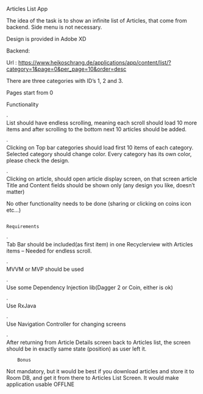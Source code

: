 
Articles List App

 



The idea of the task is to show an infinite
list of Articles, that come from backend. Side menu is not necessary. 

Design is provided in Adobe XD



Backend:



Url : 
https://www.heikoschrang.de/applications/app/content/list/?category=1&page=0&per_page=10&order=desc



There are three categories with ID’s 1, 2 and
3.



Pages start from 0



Functionality



·       
List should have endless
scrolling, meaning each scroll should load 10 more items and after scrolling to
the bottom next 10 articles should be added.



·       
Clicking on Top bar categories
should load first 10 items of each category. Selected category should change
color. Every category has its own color, please check the design.



·       
Clicking on article, should
open article display screen, on that screen article Title and Content fields
should be shown only (any design you like, doesn’t matter)



No other
functionality needs to be done (sharing or clicking on coins icon etc…)



 



                                                                          Requirements



·       
Tab Bar should be included(as
first item) in one Recyclerview with Articles items – Needed for endless
scroll.



·       
MVVM or MVP should be used



·       
Use some Dependency Injection
lib(Dagger 2 or Coin, either is ok)



·       
Use RxJava



·       
Use Navigation Controller  for changing screens



·       
After returning from Article
Details screen back to Articles list, the screen should be in exactly same
state (position) as user left it.



        Bonus



Not mandatory,
but it would be best if you download articles and store it to Room DB, and get
it from there to Articles List Screen. It would make application usable OFFLNE
